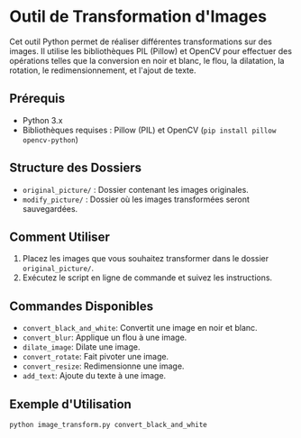 # Outil de Transformation d'Images

Cet outil Python permet de réaliser différentes transformations sur des images. Il utilise les bibliothèques PIL (Pillow) et OpenCV pour effectuer des opérations telles que la conversion en noir et blanc, le flou, la dilatation, la rotation, le redimensionnement, et l'ajout de texte.

## Prérequis

- Python 3.x
- Bibliothèques requises : Pillow (PIL) et OpenCV (`pip install pillow opencv-python`)

## Structure des Dossiers

- `original_picture/` : Dossier contenant les images originales.
- `modify_picture/` : Dossier où les images transformées seront sauvegardées.

## Comment Utiliser

1. Placez les images que vous souhaitez transformer dans le dossier `original_picture/`.
2. Exécutez le script en ligne de commande et suivez les instructions.

## Commandes Disponibles

- `convert_black_and_white`: Convertit une image en noir et blanc.
- `convert_blur`: Applique un flou à une image.
- `dilate_image`: Dilate une image.
- `convert_rotate`: Fait pivoter une image.
- `convert_resize`: Redimensionne une image.
- `add_text`: Ajoute du texte à une image.

## Exemple d'Utilisation

```bash
python image_transform.py convert_black_and_white
